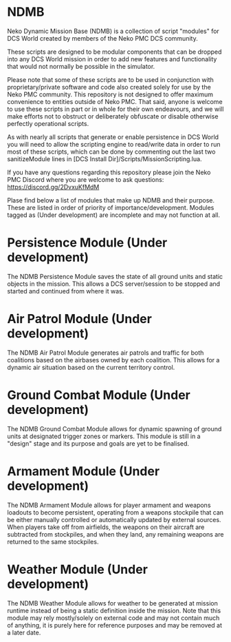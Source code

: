 # NDMB
Neko Dynamic Mission Base (NDMB) is a collection of script "modules" for DCS World created by members of the Neko PMC DCS community.

These scripts are designed to be modular components that can be dropped into any DCS World mission in order to add new features and functionality that would not normally be possible in the simulator. 

Please note that some of these scripts are to be used in conjunction with proprietary/private software and code also created solely for use by the Neko PMC community. This repository is not designed to offer maximum convenience to entities outside of Neko PMC. That said, anyone is welcome to use these scripts in part or in whole for their own endeavours, and we will make efforts not to obstruct or deliberately obfuscate or disable otherwise perfectly operational scripts.

As with nearly all scripts that generate or enable persistence in DCS World you will need to allow the scripting engine to read/write data in order to run most of these scripts, which can be done by commenting out the last two sanitizeModule lines in [DCS Install Dir]/Scripts/MissionScripting.lua.

If you have any questions regarding this repository please join the Neko PMC Discord where you are welcome to ask questions: https://discord.gg/2DvxuKfMdM

Plase find below a list of modules that make up NDMB and their purpose. These are listed in order of priority of importance/development. Modules tagged as (Under development) are incomplete and may not function at all.

# Persistence Module (Under development)

The NDMB Persistence Module saves the state of all ground units and static objects in the mission. This allows a DCS server/session to be stopped and started and continued from where it was.

# Air Patrol Module (Under development)

The NDMB Air Patrol Module generates air patrols and traffic for both coalitions based on the airbases owned by each coalition. This allows for a dynamic air situation based on the current territory control.

# Ground Combat Module (Under development)

The NDMB Ground Combat Module allows for dynamic spawning of ground units at designated trigger zones or markers. This module is still in a "design" stage and its purpose and goals are yet to be finalised.

# Armament Module (Under development)

The NDMB Armament Module allows for player armament and weapons loadouts to become persistent, operating from a weapons stockpile that can be either manually controlled or automatically updated by external sources. When players take off from airfields, the weapons on their aircraft are subtracted from stockpiles, and when they land, any remaining weapons are returned to the same stockpiles.

# Weather Module (Under development)

The NDMB Weather Module allows for weather to be generated at mission runtime instead of being a static definition inside the mission. Note that this module may rely mostly/solely on external code and may not contain much of anything, it is purely here for reference purposes and may be removed at a later date.
